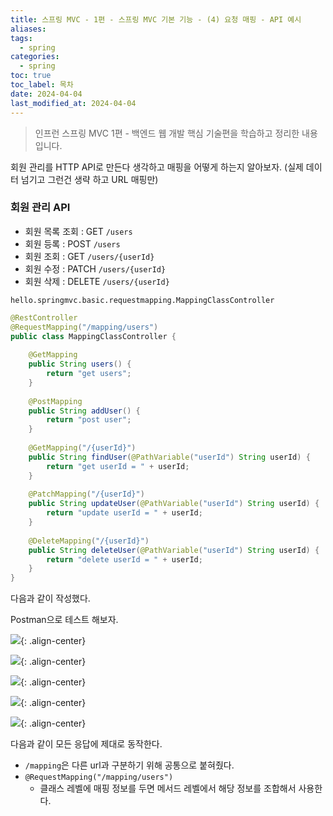 ```yaml
---
title: 스프링 MVC - 1편 - 스프링 MVC 기본 기능 - (4) 요청 매핑 - API 예시
aliases: 
tags:
  - spring
categories:
  - spring
toc: true
toc_label: 목차
date: 2024-04-04
last_modified_at: 2024-04-04
---
```

>  인프런 스프링 MVC 1편 - 백엔드 웹 개발 핵심 기술편을 학습하고 정리한 내용 입니다.

회원 관리를 HTTP API로 만든다 생각하고 매핑을 어떻게 하는지 알아보자.
(실제 데이터 넘기고 그런건 생략 하고 URL 매핑만)

### 회원 관리 API

- 회원 목록 조회 : GET       `/users`
- 회원 등록 :         POST     `/users`
- 회원 조회 :         GET       `/users/{userId}`
- 회원 수정 :         PATCH   `/users/{userId}`
- 회원 삭제 :         DELETE  `/users/{userId}`


`hello.springmvc.basic.requestmapping.MappingClassController`
```java
@RestController  
@RequestMapping("/mapping/users")  
public class MappingClassController {  
  
    @GetMapping  
    public String users() {  
        return "get users";  
    }  
  
    @PostMapping  
    public String addUser() {  
        return "post user";  
    }  
  
    @GetMapping("/{userId}")  
    public String findUser(@PathVariable("userId") String userId) {  
        return "get userId = " + userId;  
    }  
  
    @PatchMapping("/{userId}")  
    public String updateUser(@PathVariable("userId") String userId) {  
        return "update userId = " + userId;  
    }  
  
    @DeleteMapping("/{userId}")  
    public String deleteUser(@PathVariable("userId") String userId) {  
        return "delete userId = " + userId;  
    }  
}
```

다음과 같이 작성했다.

Postman으로 테스트 해보자.


![](https://i.imgur.com/IMDm7NO.png){: .align-center}

![](https://i.imgur.com/57WUlbs.png){: .align-center}

![](https://i.imgur.com/z9pBV6N.png){: .align-center}


![](https://i.imgur.com/GTUIapK.png){: .align-center}


![](https://i.imgur.com/Ffqu0bL.png){: .align-center}

다음과 같이 모든 응답에 제대로 동작한다.

- `/mapping`은 다른 url과 구분하기 위해 공통으로 붙혀줬다.
- `@RequestMapping("/mapping/users")`
	- 클래스 레벨에 매핑 정보를 두면 메서드 레벨에서 해당 정보를 조합해서 사용한다.



